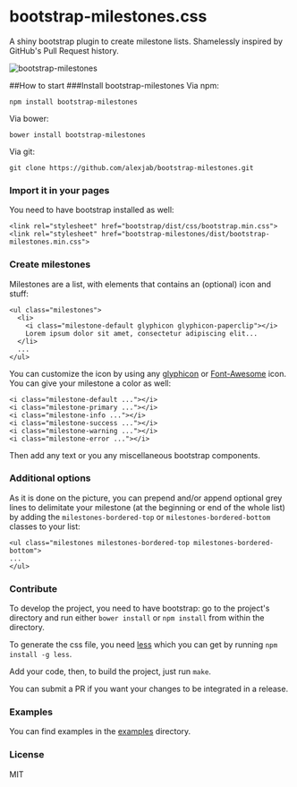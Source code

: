 # bootstrap-milestones.css

A shiny bootstrap plugin to create milestone lists. Shamelessly inspired by GitHub's Pull Request history.

![bootstrap-milestones](http://i.imgur.com/fKOhVUC.png)

##How to start
###Install bootstrap-milestones
Via npm:

```
npm install bootstrap-milestones
```

Via bower:

```
bower install bootstrap-milestones
```

Via git:

```
git clone https://github.com/alexjab/bootstrap-milestones.git
```

### Import it in your pages
You need to have bootstrap installed as well:

```
<link rel="stylesheet" href="bootstrap/dist/css/bootstrap.min.css">
<link rel="stylesheet" href="bootstrap-milestones/dist/bootstrap-milestones.min.css">
```

### Create milestones
Milestones are a list, with elements that contains an (optional) icon and stuff:

```
<ul class="milestones">
  <li>
    <i class="milestone-default glyphicon glyphicon-paperclip"></i>
    Lorem ipsum dolor sit amet, consectetur adipiscing elit...
  </li>
  ...
</ul>
```

You can customize the icon by using any [glyphicon](http://getbootstrap.com/components/#glyphicons) or [Font-Awesome](http://fortawesome.github.io/Font-Awesome/icons/) icon. You can give your milestone a color as well:

```
<i class="milestone-default ..."></i>
<i class="milestone-primary ..."></i>
<i class="milestone-info ..."></i>
<i class="milestone-success ..."></i>
<i class="milestone-warning ..."></i>
<i class="milestone-error ..."></i>
```

Then add any text or you any miscellaneous bootstrap components.

### Additional options
As it is done on the picture, you can prepend and/or append optional grey lines to delimitate your milestone (at the beginning or end of the whole list) by adding the `milestones-bordered-top` or `milestones-bordered-bottom` classes to your list:

```
<ul class="milestones milestones-bordered-top milestones-bordered-bottom">
...
</ul>
```

### Contribute
To develop the project, you need to have bootstrap: go to the project's directory and run either `bower install` or `npm install` from within the directory.

To generate the css file, you need [less](http://lesscss.org/) which you can get by running `npm install -g less`.

Add your code, then, to build the project, just run `make`.

You can submit a PR if you want your changes to be integrated in a release.

### Examples
You can find examples in the [examples](https://github.com/alexjab/bootstrap-milestones/tree/master/examples) directory.

### License
MIT
